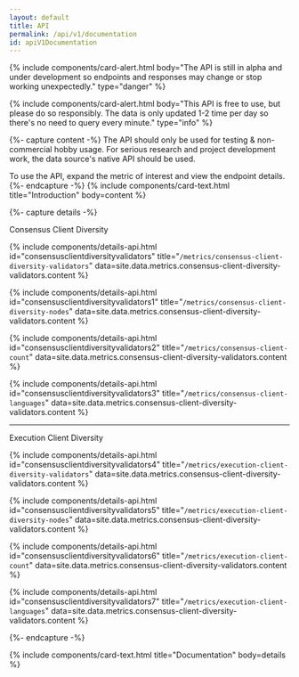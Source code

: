 ```yaml
---
layout: default
title: API
permalink: /api/v1/documentation
id: apiV1Documentation
---
```



{% include components/card-alert.html
  body="The API is still in alpha and under development so endpoints and responses may change or stop working unexpectedly."
  type="danger"
%}

{% include components/card-alert.html
  body="This API is free to use, but please do so responsibly. The data is only updated 1-2 time per day so there's no need to query every minute."
  type="info"
%}

{%- capture content -%}
  The API should only be used for testing & non-commercial hobby usage. For serious research and project development work, the data source's native API should be used.

  To use the API, expand the metric of interest and view the endpoint details.
{%- endcapture -%}
{% include components/card-text.html
	title="Introduction"
  body=content
%}




{%- capture details -%}

Consensus Client Diversity

{% include components/details-api.html
  id="consensusclientdiversityvalidators"
  title="<code>/metrics/consensus-client-diversity-validators</code>"
  data=site.data.metrics.consensus-client-diversity-validators.content
%}

{% include components/details-api.html
  id="consensusclientdiversityvalidators1"
  title="<code>/metrics/consensus-client-diversity-nodes</code>"
  data=site.data.metrics.consensus-client-diversity-validators.content
%}

{% include components/details-api.html
  id="consensusclientdiversityvalidators2"
  title="<code>/metrics/consensus-client-count</code>"
  data=site.data.metrics.consensus-client-diversity-validators.content
%}

{% include components/details-api.html
  id="consensusclientdiversityvalidators3"
  title="<code>/metrics/consensus-client-languages</code>"
  data=site.data.metrics.consensus-client-diversity-validators.content
%}

---

Execution Client Diversity

{% include components/details-api.html
  id="consensusclientdiversityvalidators4"
  title="<code>/metrics/execution-client-diversity-validators</code>"
  data=site.data.metrics.consensus-client-diversity-validators.content
%}

{% include components/details-api.html
  id="consensusclientdiversityvalidators5"
  title="<code>/metrics/execution-client-diversity-nodes</code>"
  data=site.data.metrics.consensus-client-diversity-validators.content
%}

{% include components/details-api.html
  id="consensusclientdiversityvalidators6"
  title="<code>/metrics/execution-client-count</code>"
  data=site.data.metrics.consensus-client-diversity-validators.content
%}

{% include components/details-api.html
  id="consensusclientdiversityvalidators7"
  title="<code>/metrics/execution-client-languages</code>"
  data=site.data.metrics.consensus-client-diversity-validators.content
%}

{%- endcapture -%}


{% include components/card-text.html
	title="Documentation"
  body=details
%}

